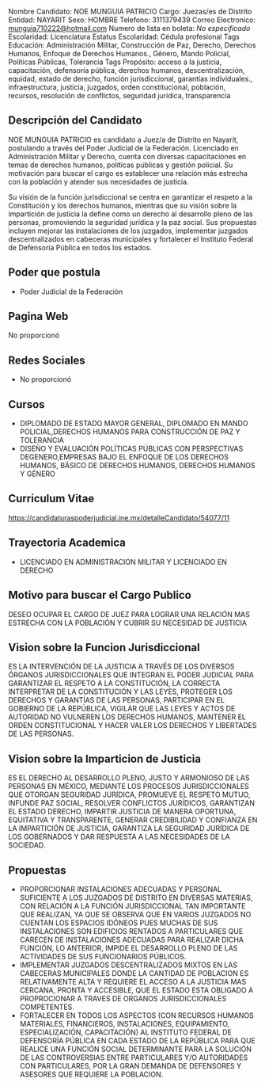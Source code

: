 Nombre Candidato: NOE MUNGUIA PATRICIO
Cargo: Juezas/es de Distrito
Entidad: NAYARIT
Sexo: HOMBRE
Telefono: 3111379439
Correo Electronico: munguia710222@hotmail.com
Numero de lista en boleta: *No especificado*
Escolaridad: Licenciatura
Estatus Escolaridad: Cédula profesional
Tags Educación: Administración Militar, Construcción de Paz, Derecho, Derechos Humanos, Enfoque de Derechos Humanos., Género, Mando Policial, Políticas Públicas, Tolerancia
Tags Propósito: acceso a la justicia, capacitación, defensoría pública, derechos humanos, descentralización, equidad, estado de derecho, función jurisdiccional, garantías individuales., infraestructura, justicia, juzgados, orden constitucional, población, recursos, resolución de conflictos, seguridad jurídica, transparencia


## Descripción del Candidato 

NOE MUNGUIA PATRICIO es candidato a Juez/a de Distrito en Nayarit, postulando a través del Poder Judicial de la Federación. Licenciado en Administración Militar y Derecho, cuenta con diversas capacitaciones en temas de derechos humanos, políticas públicas y gestión policial. Su motivación para buscar el cargo es establecer una relación más estrecha con la población y atender sus necesidades de justicia.

Su visión de la función jurisdiccional se centra en garantizar el respeto a la Constitución y los derechos humanos, mientras que su visión sobre la impartición de justicia la define como un derecho al desarrollo pleno de las personas, promoviendo la seguridad jurídica y la paz social. Sus propuestas incluyen mejorar las instalaciones de los juzgados, implementar juzgados descentralizados en cabeceras municipales y fortalecer el Instituto Federal de Defensoría Pública en todos los estados.


## Poder que postula

- Poder Judicial de la Federación


## Pagina Web

No proporcionó


## Redes Sociales

- No proporcionó


## Cursos

- DIPLOMADO DE ESTADO MAYOR GENERAL, DIPLOMADO EN MANDO POLICIAL,DERECHOS HUMANOS PARA CONSTRUCCIÓN DE PAZ Y TOLERANCIA
- DISEÑO Y EVALUACIÓN POLÍTICAS PÚBLICAS CON PERSPECTIVAS DEGENERO,EMPRESAS BAJO EL ENFOQUE DE LOS DERECHOS HUMANOS, BÁSICO DE DERECHOS HUMANOS, DERECHOS HUMANOS Y GÉNERO


## Curriculum Vitae

https://candidaturaspoderjudicial.ine.mx/detalleCandidato/54077/11


## Trayectoria Academica

- LICENCIADO EN ADMINISTRACION MILITAR Y LICENCIADO EN DERECHO


## Motivo para buscar el Cargo Publico

DESEO OCUPAR EL CARGO DE JUEZ PARA LOGRAR UNA RELACIÓN MAS ESTRECHA CON LA POBLACIÓN Y CUBRIR SU NECESIDAD DE JUSTICIA


## Vision sobre la Funcion Jurisdiccional

ES LA INTERVENCIÓN DE LA JUSTICIA A TRAVÉS DE LOS DIVERSOS ÓRGANOS JURISDICCIONALES QUE INTEGRAN EL PODER JUDICIAL PARA GARANTIZAR EL RESPETO A LA CONSTITUCIÓN, LA CORRECTA INTERPRETAR DE LA CONSTITUCIÓN Y LAS LEYES, PROTEGER LOS DERECHOS Y GARANTÍAS DE LAS PERSONAS, PARTICIPAR EN EL GOBIERNO DE LA REPÚBLICA, VIGILAR QUE LAS LEYES Y ACTOS DE AUTORIDAD NO VULNEREN LOS DERECHOS HUMANOS, MANTENER EL ORDEN CONSTITUCIONAL Y HACER VALER LOS DERECHOS Y LIBERTADES DE LAS PERSONAS.


## Vision sobre la Imparticion de Justicia

ES EL DERECHO AL DESARROLLO PLENO, JUSTO Y ARMONIOSO DE LAS PERSONAS EN MÉXICO, MEDIANTE LOS PROCESOS JURISDICCIONALES QUE OTORGAN SEGURIDAD JURÍDICA, PROMUEVE EL RESPETO MUTUO, INFUNDE PAZ SOCIAL, RESOLVER CONFLICTOS JURÍDICOS, GARANTIZAN EL ESTADO DERECHO, IMPARTIR JUSTICIA DE MANERA OPORTUNA, EQUITATIVA Y TRANSPARENTE, GENERAR CREDIBILIDAD Y CONFIANZA EN LA IMPARTICIÓN DE JUSTICIA, GARANTIZA LA SEGURIDAD JURÍDICA DE LOS GOBERNADOS Y DAR RESPUESTA A LAS NECESIDADES DE LA SOCIEDAD.


## Propuestas

- PROPORCIONAR INSTALACIONES ADECUADAS Y PERSONAL SUFICIENTE A LOS JUZGADOS DE DISTRITO EN DIVERSAS MATERIAS, CON RELACIÓN A LA FUNCIÓN JURISDICCIONAL TAN IMPORTANTE QUE REALIZAN, YA QUE SE OBSERVA QUE EN VARIOS JUZGADOS NO CUENTAN LOS ESPACIOS IDÓNEOS PUES MUCHAS DE SUS INSTALACIONES SON EDIFICIOS RENTADOS A PARTICULARES QUE CARECEN DE INSTALACIONES ADECUADAS PARA REALIZAR DICHA FUNCIÓN, LO ANTERIOR, IMPIDE EL DESARROLLO PLENO DE LAS ACTIVIDADES DE SUS FUNCIONARIOS PÚBLICOS.
- IMPLEMENTAR JUZGADOS DESCENTRALIZADOS MIXTOS EN LAS CABECERAS MUNICIPALES DONDE LA CANTIDAD DE POBLACION ES RELATIVAMENTE ALTA Y REQUIERE EL ACCESO A LA JUSTICIA MAS CERCANA, PRONTA Y ACCESIBLE, QUE EL ESTADO ESTA OBLIGADO A PROPROCIONAR A TRAVES DE ORGANOS JURISDICCIONALES COMPETENTES.
- FORTALECER EN TODOS LOS ASPECTOS (CON RECURSOS HUMANOS MATERIALES, FINANCIEROS, INSTALACIONES, EQUIPAMIENTO, ESPECIALIZACIÓN, CAPACITACIÓN) AL INSTITUTO FEDERAL DE DEFENSORÍA PÚBLICA EN CADA ESTADO DE LA REPÚBLICA PARA QUE REALICE UNA FUNCIÓN SOCIAL DETERMINANTE PARA LA SOLUCIÓN DE LAS CONTROVERSIAS ENTRE PARTICULARES Y/O AUTORIDADES CON PARTICULARES, POR LA GRAN DEMANDA DE DEFENSORES Y ASESORES QUE REQUIERE LA POBLACION.

